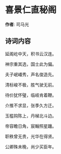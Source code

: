 # 喜景仁直秘阁

**作者**: 司马光

## 诗词内容

延阁屹中天，积书云汉连。

神宗重其选，国士此为偏。

夫子岷嶓秀，声名俊造先。

清标峻不极，胜气驶无前。

待价犹怀璧，临岐肯着鞭。

介推不求显，张季久方迁。

玉槛钩陈上，丹梯北斗边。

帝容瞻日角，宸翰照星躔。

职秩曾无贵，光华在得贤。

公卿殊未晚，尚少买臣年。

